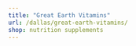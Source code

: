 ```yaml
---
title: "Great Earth Vitamins"
url: /dallas/great-earth-vitamins/
shop: nutrition supplements
---
```

